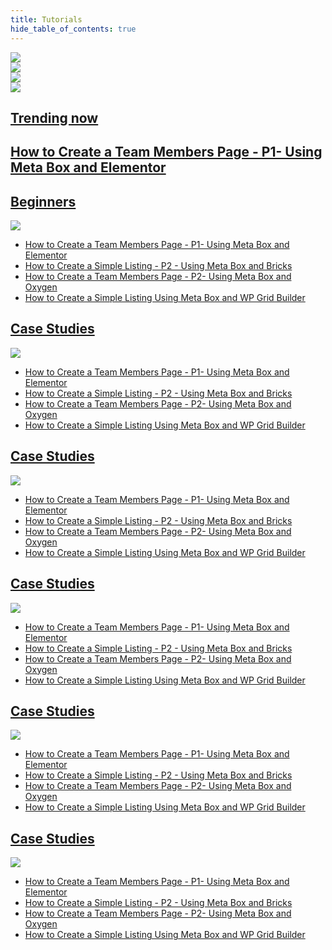 ```yaml
---
title: Tutorials
hide_table_of_contents: true
---
```

<div className="tutorials">
	<div className="tutorials_banner">
		<div className="banner_left--item1">
			<a href="/tutorials/display-the-latest-products-section-p3-using-meta-box-and-oxygen/">
				<img src="/tutorials/banner-1.png"/>
			</a>
		</div>
		<div className="banner_right--item2">
			<a href="/tutorials/how-to-create-custom-meta-boxes-&-custom-fields-in-wordpress?/">
				<img src="/tutorials/banner-2.png"/>
			</a>
		</div>
		<div className="banner_right--item3">
			<a href="/tutorials/how-to-create-custom-meta-boxes-&-custom-fields-in-wordpress?/">
				<img src="/tutorials/banner-3.png"/>
			</a>
		</div>
		<div className="banner_right--item4">
			<a href="/tutorials/how-to-create-custom-meta-boxes-&-custom-fields-in-wordpress?/">
				<img src="/tutorials/banner-4.png"/>
			</a>
		</div>
	</div>
	<div className="tutorials_trending">
		<a className="trending"href="/tutorials/how-to-create-a-team-members-page-p1-using-meta-box-and-elementor/">
			<h2 className="trending_category">Trending now</h2>
			<h2 className="trending_title">How to Create a Team Members Page - P1- Using Meta Box and Elementor</h2>
		</a>
	</div>
	<div className="tutorials_category">
		<div className="items">
			<a href="/tutorials/beginners/">
				<h2 className="items_heading">Beginners</h2>
			</a>
			<a href="/tutorials/how-to-create-a-team-members-page-p2-using-meta-box-and-oxygen/">
				<img src="/tutorials/category-1.png"/>
			</a>
			<ul>
				<li><a href="/tutorials/how-to-create-a-team-members-page-p1-using-meta-box-and-elementor/">How to Create a Team Members Page - P1- Using Meta Box and Elementor</a></li>
				<li><a href="/tutorials/how-to-create-a-simple-listing-p2-using-meta-box-and-bricks/">How to Create a Simple Listing - P2 - Using Meta Box and Bricks</a></li>
				<li><a href="/tutorials/how-to-create-a-team-members-page-p2-using-meta-box-and-oxygen/">How to Create a Team Members Page - P2- Using Meta Box and Oxygen</a></li>
				<li><a href="/tutorials/how-to-create-a-simple-listing-using-meta-box-and-wp-grid-builder/">How to Create a Simple Listing Using Meta Box and WP Grid Builder</a></li>
			</ul>
		</div>
		<div className="items">
			<a href="/tutorials/case-studies/">
				<h2 className="items_heading">Case Studies</h2>
			</a>
			<a href="/tutorials/how-to-create-a-team-members-page-p2-using-meta-box-and-oxygen/">
				<img src="/tutorials/category-2.png"/>
			</a>
			<ul>
				<li><a href="/tutorials/how-to-create-a-team-members-page-p1-using-meta-box-and-elementor/">How to Create a Team Members Page - P1- Using Meta Box and Elementor</a></li>
				<li><a href="/tutorials/how-to-create-a-simple-listing-p2-using-meta-box-and-bricks/">How to Create a Simple Listing - P2 - Using Meta Box and Bricks</a></li>
				<li><a href="/tutorials/how-to-create-a-team-members-page-p2-using-meta-box-and-oxygen/">How to Create a Team Members Page - P2- Using Meta Box and Oxygen</a></li>
				<li><a href="/tutorials/how-to-create-a-simple-listing-using-meta-box-and-wp-grid-builder/">How to Create a Simple Listing Using Meta Box and WP Grid Builder</a></li>
			</ul>
		</div>
		<div className="items">
			<a href="/tutorials/case-studies/">
				<h2 className="items_heading">Case Studies</h2>
			</a>
			<a href="/tutorials/how-to-create-a-team-members-page-p2-using-meta-box-and-oxygen/">
				<img src="/tutorials/category-3.png"/>
			</a>
			<ul>
				<li><a href="/tutorials/how-to-create-a-team-members-page-p1-using-meta-box-and-elementor/">How to Create a Team Members Page - P1- Using Meta Box and Elementor</a></li>
				<li><a href="/tutorials/how-to-create-a-simple-listing-p2-using-meta-box-and-bricks/">How to Create a Simple Listing - P2 - Using Meta Box and Bricks</a></li>
				<li><a href="/tutorials/how-to-create-a-team-members-page-p2-using-meta-box-and-oxygen/">How to Create a Team Members Page - P2- Using Meta Box and Oxygen</a></li>
				<li><a href="/tutorials/how-to-create-a-simple-listing-using-meta-box-and-wp-grid-builder/">How to Create a Simple Listing Using Meta Box and WP Grid Builder</a></li>
			</ul>
		</div>
		<div className="items">
			<a href="/tutorials/case-studies/">
				<h2 className="items_heading">Case Studies</h2>
			</a>
			<a href="/tutorials/how-to-create-a-team-members-page-p2-using-meta-box-and-oxygen/">
				<img src="/tutorials/category-4.png"/>
			</a>
			<ul>
				<li><a href="/tutorials/how-to-create-a-team-members-page-p1-using-meta-box-and-elementor/">How to Create a Team Members Page - P1- Using Meta Box and Elementor</a></li>
				<li><a href="/tutorials/how-to-create-a-simple-listing-p2-using-meta-box-and-bricks/">How to Create a Simple Listing - P2 - Using Meta Box and Bricks</a></li>
				<li><a href="/tutorials/how-to-create-a-team-members-page-p2-using-meta-box-and-oxygen/">How to Create a Team Members Page - P2- Using Meta Box and Oxygen</a></li>
				<li><a href="/tutorials/how-to-create-a-simple-listing-using-meta-box-and-wp-grid-builder/">How to Create a Simple Listing Using Meta Box and WP Grid Builder</a></li>
			</ul>
		</div>
		<div className="items">
			<a href="/tutorials/case-studies/">
				<h2 className="items_heading">Case Studies</h2>
			</a>
			<a href="/tutorials/how-to-create-a-team-members-page-p2-using-meta-box-and-oxygen/">
				<img src="/tutorials/category-5.png"/>
			</a>
			<ul>
				<li><a href="/tutorials/how-to-create-a-team-members-page-p1-using-meta-box-and-elementor/">How to Create a Team Members Page - P1- Using Meta Box and Elementor</a></li>
				<li><a href="/tutorials/how-to-create-a-simple-listing-p2-using-meta-box-and-bricks/">How to Create a Simple Listing - P2 - Using Meta Box and Bricks</a></li>
				<li><a href="/tutorials/how-to-create-a-team-members-page-p2-using-meta-box-and-oxygen/">How to Create a Team Members Page - P2- Using Meta Box and Oxygen</a></li>
				<li><a href="/tutorials/how-to-create-a-simple-listing-using-meta-box-and-wp-grid-builder/">How to Create a Simple Listing Using Meta Box and WP Grid Builder</a></li>
			</ul>
		</div>
		<div className="items">
			<a href="/tutorials/case-studies/">
				<h2 className="items_heading">Case Studies</h2>
			</a>
			<a href="/tutorials/how-to-create-a-team-members-page-p2-using-meta-box-and-oxygen/">
				<img src="/tutorials/category-6.png"/>
			</a>
			<ul>
				<li><a href="/tutorials/how-to-create-a-team-members-page-p1-using-meta-box-and-elementor/">How to Create a Team Members Page - P1- Using Meta Box and Elementor</a></li>
				<li><a href="/tutorials/how-to-create-a-simple-listing-p2-using-meta-box-and-bricks/">How to Create a Simple Listing - P2 - Using Meta Box and Bricks</a></li>
				<li><a href="/tutorials/how-to-create-a-team-members-page-p2-using-meta-box-and-oxygen/">How to Create a Team Members Page - P2- Using Meta Box and Oxygen</a></li>
				<li><a href="/tutorials/how-to-create-a-simple-listing-using-meta-box-and-wp-grid-builder/">How to Create a Simple Listing Using Meta Box and WP Grid Builder</a></li>
			</ul>
		</div>
	</div>
</div>

